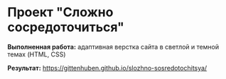 # Проект "Сложно сосредоточиться"
**Выполненная работа:** адаптивная верстка сайта в светлой и темной темах (HTML, CSS)

**Результат:** https://gittenhuben.github.io/slozhno-sosredotochitsya/
